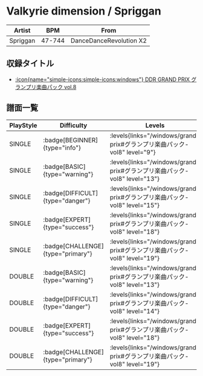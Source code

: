 # Valkyrie dimension / Spriggan

|Artist|BPM|From|
|------|---|----|
|Spriggan|47-744|DanceDanceRevolution X2|

## 収録タイトル

- [:icon{name="simple-icons:simple-icons:windows"} DDR GRAND PRIX グランプリ楽曲パック vol.8](/windows/grand-prix#グランプリ楽曲パック-vol8)

## 譜面一覧

|PlayStyle|Difficulty|Levels|Notes|Movie|
|---------|----------|------|-----|-----|
|SINGLE| :badge[BEGINNER]{type="info"}| :levels{links="/windows/grand-prix#グランプリ楽曲パック-vol8" level="9"}|253/14||
|SINGLE| :badge[BASIC]{type="warning"}| :levels{links="/windows/grand-prix#グランプリ楽曲パック-vol8" level="13"}|349/9||
|SINGLE| :badge[DIFFICULT]{type="danger"}| :levels{links="/windows/grand-prix#グランプリ楽曲パック-vol8" level="15"}|444/32||
|SINGLE| :badge[EXPERT]{type="success"}| :levels{links="/windows/grand-prix#グランプリ楽曲パック-vol8" level="18"}|632/39||
|SINGLE| :badge[CHALLENGE]{type="primary"}| :levels{links="/windows/grand-prix#グランプリ楽曲パック-vol8" level="19"}|712/44||
|DOUBLE| :badge[BASIC]{type="warning"}| :levels{links="/windows/grand-prix#グランプリ楽曲パック-vol8" level="13"}|331/7||
|DOUBLE| :badge[DIFFICULT]{type="danger"}| :levels{links="/windows/grand-prix#グランプリ楽曲パック-vol8" level="14"}|444/25||
|DOUBLE| :badge[EXPERT]{type="success"}| :levels{links="/windows/grand-prix#グランプリ楽曲パック-vol8" level="18"}|591/12||
|DOUBLE| :badge[CHALLENGE]{type="primary"}| :levels{links="/windows/grand-prix#グランプリ楽曲パック-vol8" level="19"}|634/45||
